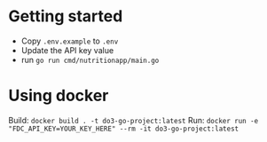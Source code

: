 # Getting started

- Copy `.env.example` to `.env`
- Update the API key value
- run `go run cmd/nutritionapp/main.go`

# Using docker

Build: `docker build . -t do3-go-project:latest`
Run: `docker run -e "FDC_API_KEY=YOUR_KEY_HERE" --rm -it do3-go-project:latest`